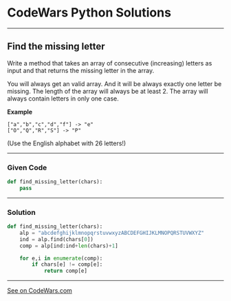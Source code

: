 # CodeWars Python Solutions

---

## Find the missing letter

Write a method that takes an array of consecutive (increasing) letters as input and that returns the missing letter in the array.

You will always get an valid array. And it will be always exactly one letter be missing. The length of the array will always be at least 2.
The array will always contain letters in only one case.

**Example**

```
["a","b","c","d","f"] -> "e"
["O","Q","R","S"] -> "P"
```

(Use the English alphabet with 26 letters!)

---

### Given Code


```python
def find_missing_letter(chars):
    pass
```

---

### Solution


```python
def find_missing_letter(chars):
    alp = "abcdefghijklmnopqrstuvwxyzABCDEFGHIJKLMNOPQRSTUVWXYZ"
    ind = alp.find(chars[0])
    comp = alp[ind:ind+len(chars)+1]

    for e,i in enumerate(comp):
        if chars[e] != comp[e]:
            return comp[e]
```

---


[See on CodeWars.com](https://www.codewars.com/kata/5839edaa6754d6fec10000a2/)
